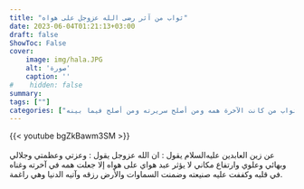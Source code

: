 ```yaml
---
title: "ثواب من آثر رضى الله عزوجل على هواه"
date: 2023-06-04T01:21:13+03:00
draft: false
ShowToc: False
cover:
    image: img/hala.JPG
    alt: 'صورة'
    caption: ''
#    hidden: false
summary: 
tags: [""]
categories: ["ثواب من كانت الآخرة همه ومن أصلح سريرته ومن أصلح فيما بينه"]
---
```

{{< youtube bgZkBawm3SM >}}  
 <br>
عن زين العابدين عليه‌السلام يقول : ان الله عزوجل يقول : وعزتي وعظمتي
وجلالي وبهائي وعلوي وارتفاع مكاني لا يؤثر عبد هواي على هواه إلا
جعلت همه في آخرته وغناه في قلبه وكففت عليه صنيعته وضمنت السماوات
والأرض رزقه وآتيه الدنيا وهي راغمة.

